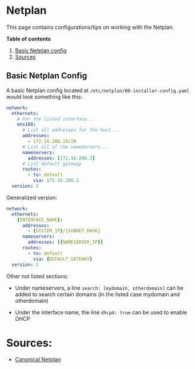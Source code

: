 # Netplan

This page contains configurations/tips on working with the Netplan.

**Table of contents**

1. [Basic Netplan config](#basic-netplan-config)
2. [Sources](#sources)

## Basic Netplan Config

A basic Netplan config located at `/etc/netplan/00-installer-config.yaml` would look something like this:

```yaml
network:
  ethernets:
    # For the listed interface...
    ens160:
      # List all addresses for the host... 
      addresses:
        - 172.16.200.10/28
      # List all of the nameservers...
      nameservers:
        addresses: [172.16.200.2]
      # List default gateway
      routes:
        - to: default
          via: 172.16.200.2
  version: 2
```

Generalized version:

```yaml
network:
  ethernets:
    {INTERFACE_NAME}:
      addresses:
        - {SYSTEM_IP}/{SUBNET_MASK}
      nameservers:
        addresses: [{NAMESERVER_IP}]
      routes:
        - to: default
          via: {DEFAULT_GATEWAY}
  version: 2
```

Other not listed sections:

* Under nameservers, a line `search: [mydomain, otherdomain]` can be added to search certain domains (in the listed case mydomain and otherdomain)

* Under the interface name, the line `dhcp4: true` can be used to enable DHCP

# Sources:

* [Canonical Netplan](https://netplan.io/examples)
